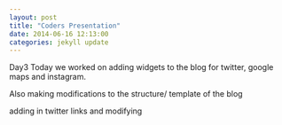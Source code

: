 ```yaml
---
layout: post
title: "Coders Presentation"
date: 2014-06-16 12:13:00
categories: jekyll update
---
```

Day3
Today we worked on adding widgets to the blog for twitter, google maps and instagram.

Also making modifications to the structure/ template of the blog


adding in twitter links and modifying

